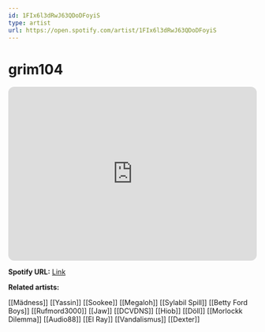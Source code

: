 ```yaml
---
id: 1FIx6l3dRwJ63QDoDFoyiS
type: artist
url: https://open.spotify.com/artist/1FIx6l3dRwJ63QDoDFoyiS
---
```

# grim104

<iframe style="border-radius:12px" src="https://open.spotify.com/embed/artist/1FIx6l3dRwJ63QDoDFoyiS" width="100%" height="352" frameBorder="0" allowfullscreen="" allow="autoplay; clipboard-write; encrypted-media; fullscreen; picture-in-picture" loading="lazy"></iframe>

**Spotify URL:** [Link](https://open.spotify.com/artist/1FIx6l3dRwJ63QDoDFoyiS)

**Related artists:**

[[Mädness]]
[[Yassin]]
[[Sookee]]
[[Megaloh]]
[[Sylabil Spill]]
[[Betty Ford Boys]]
[[Rufmord3000]]
[[Jaw]]
[[DCVDNS]]
[[Hiob]]
[[Döll]]
[[Morlockk Dilemma]]
[[Audio88]]
[[El Ray]]
[[Vandalismus]]
[[Dexter]]

